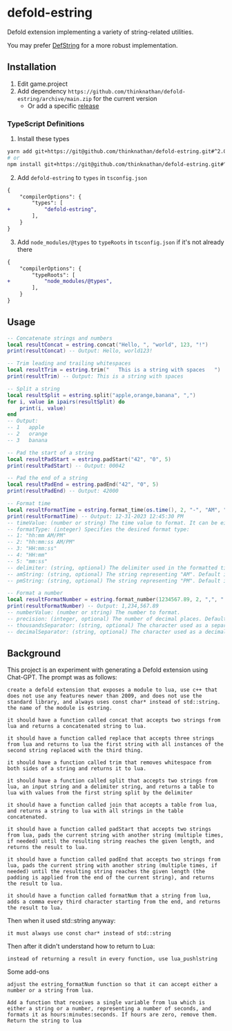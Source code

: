 # defold-estring

Defold extension implementing a variety of string-related utilities.

You may prefer [DefString](https://github.com/subsoap/defstring) for a more robust implementation.

## Installation

1. Edit game.project
2. Add dependency `https://github.com/thinknathan/defold-estring/archive/main.zip` for the current version
    - Or add a specific [release](https://github.com/thinknathan/defold-estring/releases)

### TypeScript Definitions

1. Install these types

```bash
yarn add git+https://git@github.com/thinknathan/defold-estring.git#^2.0.0 -D
# or
npm install git+https://git@github.com/thinknathan/defold-estring.git#^2.0.0 --save-dev
```

2. Add `defold-estring` to `types` in `tsconfig.json`

```diff
{
	"compilerOptions": {
		"types": [
+			"defold-estring",
		],
	}
}
```

3. Add `node_modules/@types` to `typeRoots` in `tsconfig.json` if it's not already there

```diff
{
	"compilerOptions": {
		"typeRoots": [
+			"node_modules/@types",
		],
	}
}
```

## Usage

```lua
-- Concatenate strings and numbers
local resultConcat = estring.concat("Hello, ", "world", 123, "!")
print(resultConcat) -- Output: Hello, world123!

-- Trim leading and trailing whitespaces
local resultTrim = estring.trim("   This is a string with spaces   ")
print(resultTrim) -- Output: This is a string with spaces

-- Split a string
local resultSplit = estring.split("apple,orange,banana", ",")
for i, value in ipairs(resultSplit) do
    print(i, value)
end
-- Output:
-- 1   apple
-- 2   orange
-- 3   banana

-- Pad the start of a string
local resultPadStart = estring.padStart("42", "0", 5)
print(resultPadStart) -- Output: 00042

-- Pad the end of a string
local resultPadEnd = estring.padEnd("42", "0", 5)
print(resultPadEnd) -- Output: 42000

-- Format time
local resultFormatTime = estring.format_time(os.time(), 2, "-", "AM", "PM")
print(resultFormatTime) -- Output: 12-31-2023 12:45:30 PM
-- timeValue: (number or string) The time value to format. It can be either a numeric timestamp or a string representing a date and time.
-- formatType: (integer) Specifies the desired format type:
-- 1: "hh:mm AM/PM"
-- 2: "hh:mm:ss AM/PM"
-- 3: "HH:mm:ss"
-- 4: "HH:mm"
-- 5: "mm:ss"
-- delimiter: (string, optional) The delimiter used in the formatted time. Default is ":".
-- amString: (string, optional) The string representing "AM". Default is "AM".
-- pmString: (string, optional) The string representing "PM". Default is "PM".

-- Format a number
local resultFormatNumber = estring.format_number(1234567.89, 2, ",", ".")
print(resultFormatNumber) -- Output: 1,234,567.89
-- numberValue: (number or string) The number to format.
-- precision: (integer, optional) The number of decimal places. Default is 0.
-- thousandsSeparator: (string, optional) The character used as a separator for thousands. Default is ",".
-- decimalSeparator: (string, optional) The character used as a decimal point. Default is ".".
```

## Background

This project is an experiment with generating a Defold extension using Chat-GPT. The prompt was as follows:

```
create a defold extension that exposes a module to lua, use c++ that does not use any features newer than 2009, and does not use the standard library, and always uses const char* instead of std::string. the name of the module is estring.

it should have a function called concat that accepts two strings from lua and returns a concatenated string to lua.

it should have a function called replace that accepts three strings from lua and returns to lua the first string with all instances of the second string replaced with the third thing.

it should have a function called trim that removes whitespace from both sides of a string and returns it to lua.

it should have a function called split that accepts two strings from lua, an input string and a delimiter string, and returns a table to lua with values from the first string split by the delimiter

it should have a function called join that accepts a table from lua, and returns a string to lua with all strings in the table concatenated.

it should have a function called padStart that accepts two strings from lua, pads the current string with another string (multiple times, if needed) until the resulting string reaches the given length, and returns the result to lua.

it should have a function called padEnd that accepts two strings from lua, pads the current string with another string (multiple times, if needed) until the resulting string reaches the given length (the padding is applied from the end of the current string), and returns the result to lua.

it should have a function called formatNum that a string from lua, adds a comma every third character starting from the end, and returns the result to lua.
```

Then when it used std::string anyway:

```
it must always use const char* instead of std::string
```

Then after it didn't understand how to return to Lua:

```
instead of returning a result in every function, use lua_pushlstring
```

Some add-ons

```
adjust the estring_formatNum function so that it can accept either a number or a string from lua.
```

```
Add a function that receives a single variable from lua which is either a string or a number, representing a number of seconds, and formats it as hours:minutes:seconds. If hours are zero, remove them. Return the string to lua
```
